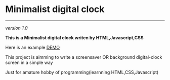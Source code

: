 # Minimalist digital clock

----

*version 1.0*

**This is a Minimalist digital clock writen by HTML,Javascript,CSS**

Here is an example
[DEMO](https://zhzhzhy.github.io/Minimalist-digital-clock/)

This project is aimming to write a screensaver OR background digital-clock screen in a simple way

Just for amature hobby of programming(learnning HTML,CSS,Javascript)
